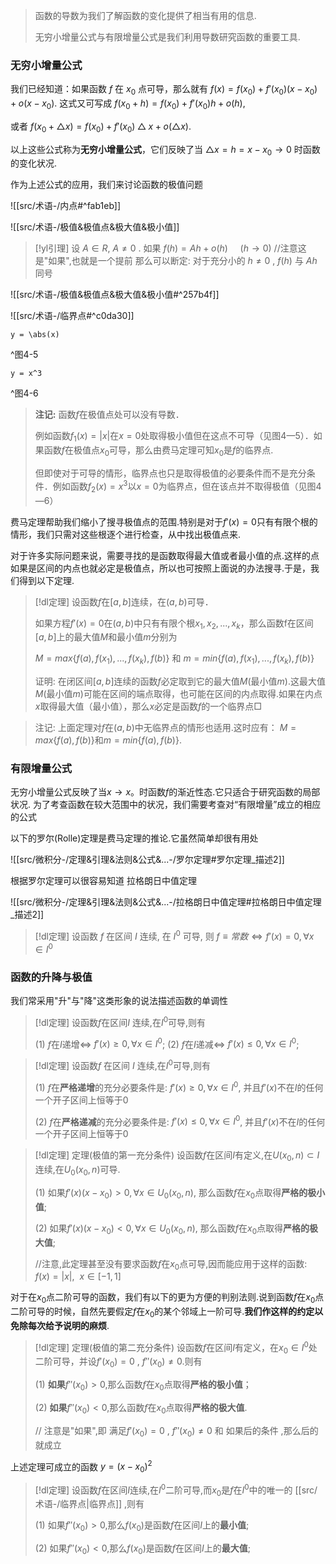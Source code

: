 

> 函数的导数为我们了解函数的变化提供了相当有用的信息.
> 
> 无穷小增量公式与有限增量公式是我们利用导数研究函数的重要工具.


### 无穷小增量公式


我们已经知道：如果函数 $f$ 在 $x_0$ 点可导，那么就有
$f(x)=f(x_0)+f'(x_0)(x-x_0)+o(x-x_0).$
这式又可写成
$f(x_0+h)=f(x_0)+f'(x_0)h+o(h),$

或者
$f(x_0+△x)=f(x_0)+f'(x_0)△x+o(△x).$

以上这些公式称为**无穷小增量公式**，它们反映了当
$△x=h=x-x_0 → 0$ 时函数的变化状况.

作为上述公式的应用，我们来讨论函数的极值问题

![[src/术语-/内点#^fab1eb]]

![[src/术语-/极值&极值点&极大值&极小值]]


> [!yl引理] 
> 设 $A\in R, ~A\not = 0$ . 如果
> $f(h)=Ah+o(h) ~~~~~(h\to 0)$    //注意这是"如果",也就是一个提前
> 那么可以断定: 对于充分小的 $h \not = 0$ , $f(h)$ 与 $Ah$  同号

![[src/术语-/极值&极值点&极大值&极小值#^257b4f]]

![[src/术语-/临界点#^c0da30]]


```desmos-graph
y = \abs(x)
```
^图4-5

```desmos-graph
y = x^3
```
^图4-6

> **注记:**
> 函数$f$在极值点处可以没有导数．
> 
> 例如函数$f_1(x)=|x|$在$x=0$处取得极小值但在这点不可导（见图4—5）．如果函数$f$在极值点$x_0$可导，那么由费马定理可知$x_0$是$f$的临界点.
> 
> 但即使对于可导的情形，临界点也只是取得极值的必要条件而不是充分条件．例如函数$f_2(x)=x^3$以$x=0$为临界点，但在该点并不取得极值（见图4—6）

费马定理帮助我们缩小了搜寻极值点的范围.特别是对于$f'(x)=0$只有有限个根的情形，我们只需对这些根逐个进行检查，从中找出极值点来.

对于许多实际问题来说，需要寻找的是函数取得最大值或者最小值的点.这样的点如果是区间的内点也就必定是极值点，所以也可按照上面说的办法搜寻.于是，我们得到以下定理.


> [!dl定理] 
> 设函数$f$在$[a,b]$连续，在$(a,b)$可导．
> 
> 如果方程$f'(x)=0$在$(a,b)$中只有有限个根$x_1,x_2,...,x_k$，那么函数f在区间$[a,b]$上的最大值$M$和最小值$m$分别为
> 
> $M=max\{f(a),f(x_1),...,f(x_k),f(b)\}$ 和
> $m=min\{f(a),f(x_1),...,f(x_k),f(b)\}$
> 
> 证明:
> 在闭区间$[a,b]$连续的函数$f$必定取到它的最大值$M$(最小值$m$).这最大值$M$(最小值$m$)可能在区间的端点取得，也可能在区间的内点取得.如果在内点$x$取得最大值（最小值），那么$x$必定是函数$f$的一个临界点□

> 注记:
> 上面定理对$f$在$(a,b)$中无临界点的情形也适用.这时应有：
> $M=max\{f(a),f(b)\}$和$m = min\{f(a), f(b)\}.$



### 有限增量公式

无穷小增量公式反映了当$x→x$。时函数$f$的渐近性态.它只适合于研究函数的局部状况.
为了考查函数在较大范围中的状况，我们需要考查对“有限增量”成立的相应的公式

以下的罗尔(Rolle)定理是费马定理的推论.它虽然简单却很有用处

![[src/微积分-/定理&引理&法则&公式&...-/罗尔定理#罗尔定理_描述2]]

根据罗尔定理可以很容易知道 拉格朗日中值定理

![[src/微积分-/定理&引理&法则&公式&...-/拉格朗日中值定理#拉格朗日中值定理_描述2]]

> [!dl定理] 
> 设函数 $f$ 在区间 $I$ 连续, 在 $I^0$ 可导, 则
> $f\equiv 常数 \Longleftrightarrow f'(x) = 0 ,  \forall x\in I^{0}$


### 函数的升降与极值

我们常采用"升"与"降"这类形象的说法描述函数的单调性

> [!dl定理] 
> 设函数$f$在区间$I$ 连续,在$I^{0}$可导,则有
> 
> (1) $f$在$I$递增$\Longleftrightarrow$ $f'(x)\geq0,\forall x\in I^{0}$;
> (2) $f$在$I$递减$\Longleftrightarrow$ $f'(x)\leq0,\forall x\in I^{0}$;

> [!dl定理] 
> 设函数$f$ 在区间 $I$ 连续,在$I^{0}$可导,则有
> 
> (1) $f$在**严格递增**的充分必要条件是:
> $f'(x)\geq0,\forall x\in I^{0}$,
> 并且$f'(x)$不在$I$的任何一个开子区间上恒等于0
> 
> (2) $f$在**严格递减**的充分必要条件是:
> $f'(x)\leq0,\forall x\in I^{0}$,
> 并且$f'(x)$不在$I$的任何一个开子区间上恒等于0

> [!dl定理] 定理(极值的第一充分条件)
> 设函数$f$在区间$I$有定义,在$U(x_{0},n)\subset I$连续,在$U_{0}(x_{0},n)$可导.
> 
> (1) 如果$f'(x)(x-x_{0})>0,\forall x\in U_{0}(x_{0},n)$,
> 那么函数$f$在$x_{0}$点取得**严格的极小值**;
> 
> (2) 如果$f'(x)(x-x_{0})<0,\forall x\in U_{0}(x_{0},n)$,
> 那么函数$f$在$x_{0}$点取得**严格的极大值**;
> 
> //注意,此定理甚至没有要求函数$f$在$x_{0}$点可导,因而能应用于这样的函数: $f(x)=|x|,~~x\in [-1,1]$

对于在$x_{0}$点二阶可导的函数，我们有以下的更为方便的判别法则.说到函数$f$在$x_{0}$点二阶可导的时候，自然先要假定$f$在$x_{0}$的某个邻域上一阶可导.**我们作这样的约定以免除每次给予说明的麻烦**.


> [!dl定理] 定理(极值的第二充分条件)
> 设函数$f$在区间$I$有定义，在$x_{0}∈I^{0}$处二阶可导，并设$f'(x_{0})=0$ , $f''(x_{0})\neq 0$.则有
> 
> (1) **如果**$f''(x_{0})>0$,那么函数$f$在$x_{0}$点取得**严格的极小值**；
> 
> (2) **如果**$f''(x_{0})<0$,那么函数$f$在$x_{0}$点取得**严格的极大值**.
> 
> // 注意是"如果",即 满足$f'(x_{0})=0$ , $f''(x_{0})\neq 0$ 和 如果后的条件 ,那么后的 就成立

上述定理可成立的函数 $y=(x-x_0)^2$ 



> [!dl定理]
> 设函数$f$在区间$I$连续,在$I^{0}$二阶可导,而$x_{0}$是$f$在$I^{0}$中的唯一的 [[src/术语-/临界点|临界点]] ,则有
> 
> (1) 如果$f''(x_{0})>0$,那么$f(x_{0})$是函数$f$在区间$I$上的**最小值**;
> 
> (2) 如果$f''(x_{0})<0$,那么$f(x_{0})$是函数$f$在区间$I$上的**最大值**;
> 




